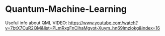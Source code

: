 # Quantum-Machine-Learning
Useful info about QML
VIDEO: https://www.youtube.com/watch?v=7btX7OuR2QM&list=PLmRxgFnCIhaMgvot-Xuym_hn69lmzIokg&index=16

